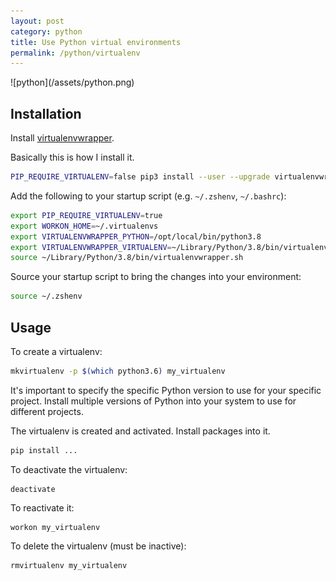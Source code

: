 ```yaml
---
layout: post
category: python
title: Use Python virtual environments
permalink: /python/virtualenv
---
```

<div class="wide-logos" markdown="1">
![python](/assets/python.png)
</div>

## Installation

Install
[virtualenvwrapper](https://virtualenvwrapper.readthedocs.io/en/latest/).

Basically this is how I install it.

```sh
PIP_REQUIRE_VIRTUALENV=false pip3 install --user --upgrade virtualenvwrapper
```

Add the following to your startup script (e.g. `~/.zshenv`, `~/.bashrc`):
```sh
export PIP_REQUIRE_VIRTUALENV=true
export WORKON_HOME=~/.virtualenvs
export VIRTUALENVWRAPPER_PYTHON=/opt/local/bin/python3.8
export VIRTUALENVWRAPPER_VIRTUALENV=~/Library/Python/3.8/bin/virtualenv
source ~/Library/Python/3.8/bin/virtualenvwrapper.sh
```

Source your startup script to bring the changes into your environment:
```sh
source ~/.zshenv
```

## Usage

To create a virtualenv:
```sh
mkvirtualenv -p $(which python3.6) my_virtualenv
```

It's important to specify the specific Python version to use for your specific
project. Install multiple versions of Python into your system to use for
different projects.

The virtualenv is created and activated. Install packages into it.

```sh
pip install ...
```

To deactivate the virtualenv:
```
deactivate
```

To reactivate it:
```
workon my_virtualenv
```

To delete the virtualenv (must be inactive):
```
rmvirtualenv my_virtualenv
```
